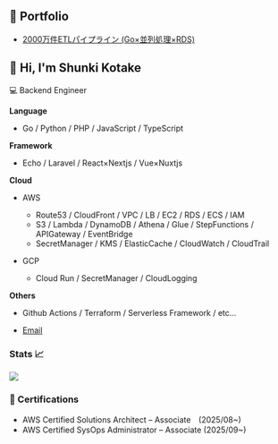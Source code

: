 ## 🔗 Portfolio
- [2000万件ETLパイプライン (Go×並列処理×RDS)](https://github.com/KETAKOM/my-output/tree/main/irori-server/cli/etl-worker)



## 👋 Hi, I'm Shunki Kotake

💻 Backend Engineer

**Language**
- Go / Python / PHP / JavaScript / TypeScript

**Framework**
- Echo / Laravel / React×Nextjs / Vue×Nuxtjs

**Cloud**
- AWS
  - Route53 / CloudFront / VPC / LB / EC2 / RDS / ECS / IAM
  - S3 / Lambda / DynamoDB / Athena / Glue / StepFunctions / APIGateway / EventBridge
  - SecretManager / KMS / ElasticCache / CloudWatch / CloudTrail

- GCP
  - Cloud Run / SecretManager / CloudLogging 

**Others**
- Github Actions / Terraform / Serverless Framework / etc...

- [Email](mailto:kotake.shunki@gmail.com)

### Stats :chart_with_upwards_trend:
![](http://github-profile-summary-cards.vercel.app/api/cards/profile-details?username=KETAKOM&theme=gruvbox)

### 🏅 Certifications
- AWS Certified Solutions Architect – Associate　(2025/08~)
- AWS Certified SysOps Administrator – Associate (2025/09~)
